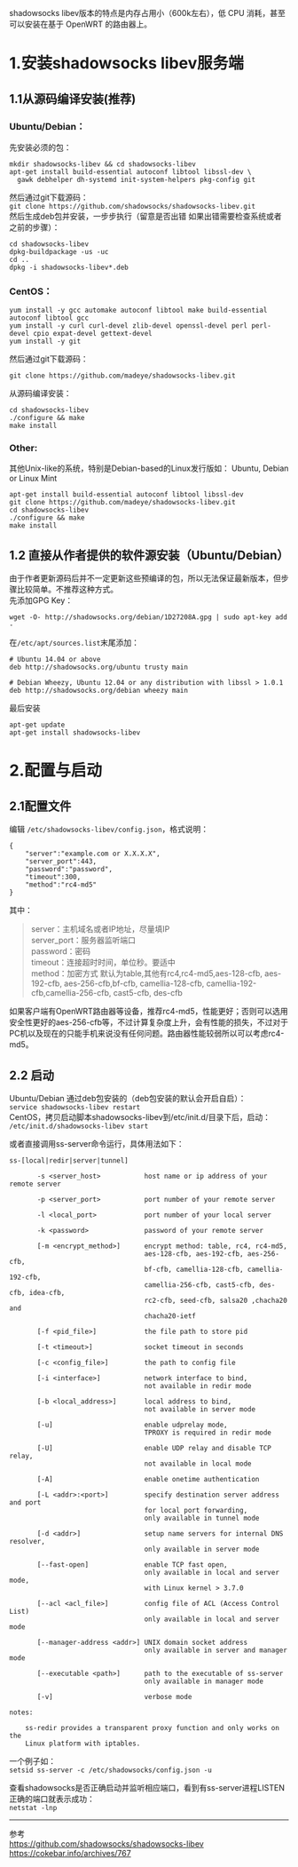 shadowsocks libev版本的特点是内存占用小（600k左右），低 CPU 消耗，甚至可以安装在基于 OpenWRT 的路由器上。  

# 1.安装shadowsocks libev服务端

## 1.1从源码编译安装(推荐)

### Ubuntu/Debian：
先安装必须的包：  
```
mkdir shadowsocks-libev && cd shadowsocks-libev
apt-get install build-essential autoconf libtool libssl-dev \
  gawk debhelper dh-systemd init-system-helpers pkg-config git
```  
然后通过git下载源码：    
`git clone https://github.com/shadowsocks/shadowsocks-libev.git`  
然后生成deb包并安装，一步步执行（留意是否出错 如果出错需要检查系统或者之前的步骤）：  
```
cd shadowsocks-libev
dpkg-buildpackage -us -uc
cd ..
dpkg -i shadowsocks-libev*.deb
```

### CentOS：  
```
yum install -y gcc automake autoconf libtool make build-essential autoconf libtool gcc
yum install -y curl curl-devel zlib-devel openssl-devel perl perl-devel cpio expat-devel gettext-devel
yum install -y git
```
然后通过git下载源码：  
```
git clone https://github.com/madeye/shadowsocks-libev.git
```
从源码编译安装：  
```
cd shadowsocks-libev
./configure && make
make install
```

### Other:
其他Unix-like的系统，特别是Debian-based的Linux发行版如： Ubuntu, Debian or Linux Mint  
```
apt-get install build-essential autoconf libtool libssl-dev
git clone https://github.com/madeye/shadowsocks-libev.git
cd shadowsocks-libev
./configure && make
make install
```

## 1.2 直接从作者提供的软件源安装（Ubuntu/Debian）
由于作者更新源码后并不一定更新这些预编译的包，所以无法保证最新版本，但步骤比较简单。不推荐这种方式。  
先添加GPG Key：  
```
wget -O- http://shadowsocks.org/debian/1D27208A.gpg | sudo apt-key add -
```
在`/etc/apt/sources.list`末尾添加：
```
# Ubuntu 14.04 or above
deb http://shadowsocks.org/ubuntu trusty main

# Debian Wheezy, Ubuntu 12.04 or any distribution with libssl > 1.0.1
deb http://shadowsocks.org/debian wheezy main
```
最后安装  
```
apt-get update
apt-get install shadowsocks-libev
```

# 2.配置与启动

## 2.1配置文件
编辑 `/etc/shadowsocks-libev/config.json`，格式说明：  
```
{
	"server":"example.com or X.X.X.X",
	"server_port":443,
	"password":"password",
	"timeout":300,
	"method":"rc4-md5"
}
```
其中：  
> server：主机域名或者IP地址，尽量填IP  
server_port：服务器监听端口  
password：密码  
timeout：连接超时时间，单位秒。要适中  
method：加密方式 默认为table,其他有rc4,rc4-md5,aes-128-cfb, aes-192-cfb, aes-256-cfb,bf-cfb, camellia-128-cfb, camellia-192-cfb,camellia-256-cfb, cast5-cfb, des-cfb  

如果客户端有OpenWRT路由器等设备，推荐rc4-md5，性能更好；否则可以选用安全性更好的aes-256-cfb等，不过计算复杂度上升，会有性能的损失，不过对于PC机以及现在的只能手机来说没有任何问题。路由器性能较弱所以可以考虑rc4-md5。  

## 2.2 启动

Ubuntu/Debian 通过deb包安装的（deb包安装的默认会开启自启）：  
`service shadowsocks-libev restart`  
CentOS，拷贝启动脚本shadowsocks-libev到/etc/init.d/目录下后，启动：  
`/etc/init.d/shadowsocks-libev start`  

或者直接调用ss-server命令运行，具体用法如下：
```
ss-[local|redir|server|tunnel]

       -s <server_host>           host name or ip address of your remote server

       -p <server_port>           port number of your remote server

       -l <local_port>            port number of your local server

       -k <password>              password of your remote server

       [-m <encrypt_method>]      encrypt method: table, rc4, rc4-md5,
                                  aes-128-cfb, aes-192-cfb, aes-256-cfb,
                                  bf-cfb, camellia-128-cfb, camellia-192-cfb,
                                  camellia-256-cfb, cast5-cfb, des-cfb, idea-cfb,
                                  rc2-cfb, seed-cfb, salsa20 ,chacha20 and
                                  chacha20-ietf

       [-f <pid_file>]            the file path to store pid

       [-t <timeout>]             socket timeout in seconds

       [-c <config_file>]         the path to config file

       [-i <interface>]           network interface to bind,
                                  not available in redir mode

       [-b <local_address>]       local address to bind,
                                  not available in server mode

       [-u]                       enable udprelay mode,
                                  TPROXY is required in redir mode

       [-U]                       enable UDP relay and disable TCP relay,
                                  not available in local mode

       [-A]                       enable onetime authentication

       [-L <addr>:<port>]         specify destination server address and port
                                  for local port forwarding,
                                  only available in tunnel mode

       [-d <addr>]                setup name servers for internal DNS resolver,
                                  only available in server mode

       [--fast-open]              enable TCP fast open,
                                  only available in local and server mode,
                                  with Linux kernel > 3.7.0

       [--acl <acl_file>]         config file of ACL (Access Control List)
                                  only available in local and server mode

       [--manager-address <addr>] UNIX domain socket address
                                  only available in server and manager mode

       [--executable <path>]      path to the executable of ss-server
                                  only available in manager mode

       [-v]                       verbose mode

notes:

    ss-redir provides a transparent proxy function and only works on the
    Linux platform with iptables.
```
一个例子如：  
`setsid ss-server -c /etc/shadowsocks/config.json -u`  

查看shadowsocks是否正确启动并监听相应端口，看到有ss-server进程LISTEN正确的端口就表示成功：  
`netstat -lnp`  


***
参考  
https://github.com/shadowsocks/shadowsocks-libev  
https://cokebar.info/archives/767  